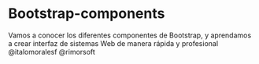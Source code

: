 # Bootstrap-components
Vamos a conocer los diferentes componentes de Bootstrap, y aprendamos a crear interfaz de sistemas Web de manera rápida y profesional @italomoralesf @rimorsoft
